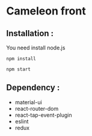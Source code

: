 # Cameleon front

## Installation :

You need install node.js

`npm install`

`npm start`

## Dependency :

- material-ui
- react-router-dom
- react-tap-event-plugin
- eslint
- redux
